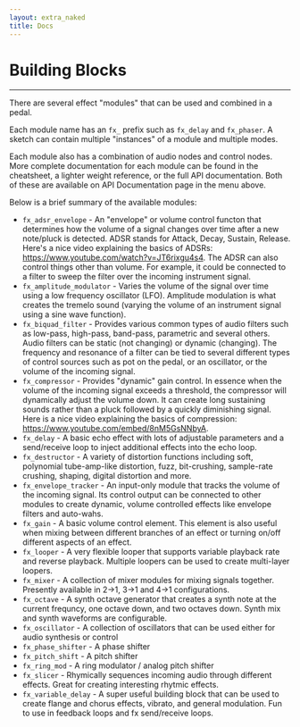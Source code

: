 ```yaml
---
layout: extra_naked
title: Docs
---
```



# Building Blocks
------

There are several effect "modules" that can be used and combined in a pedal.  

Each module name has an `fx_` prefix such as `fx_delay` and `fx_phaser`.  A sketch can contain multiple "instances" of a module and multiple modes.

Each module also has a combination of audio nodes and control nodes.  More complete documentation for each module can be found in the cheatsheet, a lighter weight reference, or the full API documentation.  Both of these are available on API Documentation page in the menu above.

Below is a brief summary of the available modules:

 * `fx_adsr_envelope` - An "envelope" or volume control functon that determines how the volume of a signal changes over time after a new note/pluck is detected.  ADSR stands for Attack, Decay, Sustain, Release.  Here's a nice video explaining the basics of ADSRs: https://www.youtube.com/watch?v=JT6rixgu4s4.  The ADSR can also control things other than volume.  For example, it could be connected to a filter to sweep the filter over the incoming instrument signal.
 * `fx_amplitude_modulator` - Varies the volume of the signal over time using a low frequency oscillator (LFO).  Amplitude modulation is what creates the tremelo sound (varying the volume of an instrument signal using a sine wave function).
 * `fx_biquad_filter` - Provides various common types of audio filters such as low-pass, high-pass, band-pass, parametric and several others.  Audio filters can be static (not changing) or dynamic (changing).  The frequency and resonance of a filter can be tied to several different types of control sources such as pot on the pedal, or an oscillator, or the volume of the incoming signal.
 * `fx_compressor` - Provides "dynamic" gain control.  In essence when the volume of the incoming signal exceeds a threshold, the compressor will dynamically adjust the volume down.  It can create long sustaining sounds rather than a pluck followed by a quickly diminishing signal.  Here is a nice video explaining the basics of compression: https://www.youtube.com/embed/8nM5GsNNbyA.
 * `fx_delay` - A basic echo effect with lots of adjustable parameters and a send/receive loop to inject additional effects into the echo loop.
 * `fx_destructor` - A variety of distortion functions including soft, polynomial tube-amp-like distortion, fuzz, bit-crushing, sample-rate crushing, shaping, digital distortion and more.
 * `fx_envelope_tracker` - An input-only module that tracks the volume of the incoming signal.  Its control output can be connected to other modules to create dynamic, volume controlled effects like envelope filters and auto-wahs.
 * `fx_gain` - A basic volume control element.  This element is also useful when mixing between different branches of an effect or turning on/off different aspects of an effect.
 * `fx_looper` - A very flexible looper that supports variable playback rate and reverse playback.  Multiple loopers can be used to create multi-layer loopers.
 * `fx_mixer` - A collection of mixer modules for mixing signals together.  Presently available in 2->1, 3->1 and 4->1 configurations.
 * `fx_octave` - A synth octave generator that creates a synth note at the current frequncy, one octave down, and two octaves down.  Synth mix and synth waveforms are configurable.
 * `fx_oscillator` - A collection of oscillators that can be used either for audio synthesis or control
 * `fx_phase_shifter` - A phase shifter
 * `fx_pitch_shift` - A pitch shifter
 * `fx_ring_mod` - A ring modulator / analog pitch shifter
 * `fx_slicer` - Rhymically sequences incoming audio through different effects.  Great for creating interesting rhytmic effects.
 * `fx_variable_delay` - A super useful building block that can be used to create flange and chorus effects, vibrato, and general modulation.  Fun to use in feedback loops and fx send/receive loops.


